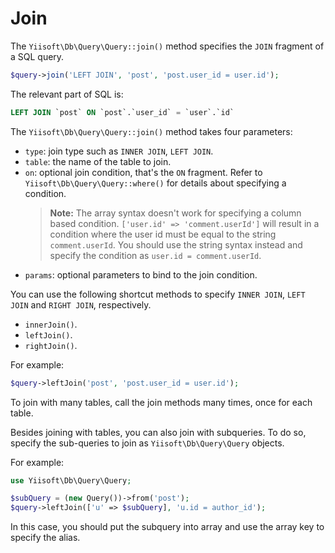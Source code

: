 # Join

The `Yiisoft\Db\Query\Query::join()` method specifies the `JOIN` fragment of a SQL query.

```php
$query->join('LEFT JOIN', 'post', 'post.user_id = user.id');
```

The relevant part of SQL is:

```sql
LEFT JOIN `post` ON `post`.`user_id` = `user`.`id`
```

The `Yiisoft\Db\Query\Query::join()` method takes four parameters:

- `type`: join type such as `INNER JOIN`, `LEFT JOIN`.
- `table`: the name of the table to join.
- `on`: optional join condition, that's the `ON` fragment.
  Refer to `Yiisoft\Db\Query\Query::where()` for details about specifying a condition.
  > **Note:** The array syntax doesn't work for specifying a column based condition.
  > `['user.id' => 'comment.userId']` will result in a condition
  > where the user id must be equal to the string `comment.userId`.
  > You should use the string syntax instead and specify the condition as `user.id = comment.userId`.
- `params`: optional parameters to bind to the join condition.

You can use the following shortcut methods to specify `INNER JOIN`, `LEFT JOIN` and `RIGHT JOIN`, respectively.

- `innerJoin()`.
- `leftJoin()`.
- `rightJoin()`.

For example:

```php
$query->leftJoin('post', 'post.user_id = user.id');
```

To join with many tables, call the join methods many times, once for each table.

Besides joining with tables, you can also join with subqueries.
To do so, specify the sub-queries to join as `Yiisoft\Db\Query\Query` objects.

For example:

```php
use Yiisoft\Db\Query\Query;

$subQuery = (new Query())->from('post');
$query->leftJoin(['u' => $subQuery], 'u.id = author_id');
```

In this case, you should put the subquery into array and use the array key to specify the alias.
